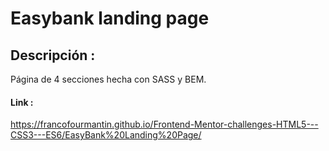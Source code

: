 # Easybank landing page #

## Descripción :
Página de 4 secciones hecha con SASS y BEM.  

#### Link : 
https://francofourmantin.github.io/Frontend-Mentor-challenges-HTML5---CSS3---ES6/EasyBank%20Landing%20Page/



 
